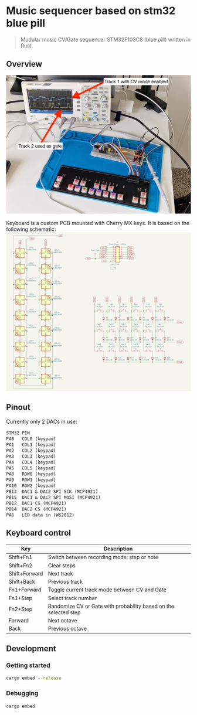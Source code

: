 Music sequencer based on stm32 blue pill
========================================

> Modular music CV/Gate sequencer STM32F103C8 (blue pill) written in Rust.

## Overview

![STM32F103C8 music sequencer](./build/stm32-sequencer.png)

Keyboard is a custom PCB mounted with Cherry MX keys. It is based on the
following schematic:
![Keyboard sequencer prototype](./build/keyboard-schema.png)

## Pinout

Currently only 2 DACs in use:

```
STM32 PIN
PA0   COL0 (keypad)
PA1   COL1 (keypad)
PA2   COL2 (keypad)
PA3   COL3 (keypad)
PA4   COL4 (keypad)
PA5   COL5 (keypad)
PA8   ROW0 (keypad)
PA9   ROW1 (keypad)
PA10  ROW2 (keypad)
PB13  DAC1 & DAC2 SPI SCK (MCP4921)
PB15  DAC1 & DAC2 SPI MOSI (MCP4921)
PB12  DAC1 CS (MCP4921)
PB14  DAC2 CS (MCP4921)
PA6   LED data in (WS2812)
```

## Keyboard control

| Key           | Description
|---------------|--------------------------------------------------------------
| Shift+Fn1     | Switch between recording mode: step or note
| Shift+Fn2     | Clear steps
| Shift+Forward | Next track
| Shift+Back    | Previous track
| Fn1+Forward   | Toggle current track mode between CV and Gate
| Fn1+Step      | Select track number
| Fn2+Step      | Randomize CV or Gate with probability based on the selected step
| Forward       | Next octave
| Back          | Previous octave

## Development

###  Getting started

```bash
cargo embed --release
```

### Debugging

```bash
cargo embed
```
